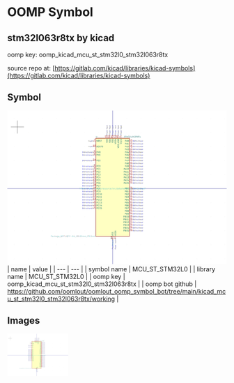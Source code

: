 # OOMP Symbol  
## stm32l063r8tx  by kicad  
  
oomp key: oomp_kicad_mcu_st_stm32l0_stm32l063r8tx  
  
source repo at: [https://gitlab.com/kicad/libraries/kicad-symbols](https://gitlab.com/kicad/libraries/kicad-symbols)  
## Symbol  
  
[![working.png](working_600.png)](working.png)  
| name | value | 
| --- | --- | 
| symbol name | MCU_ST_STM32L0 | 
| library name | MCU_ST_STM32L0 | 
| oomp key | oomp_kicad_mcu_st_stm32l0_stm32l063r8tx | 
| oomp bot github | https://github.com/oomlout/oomlout_oomp_symbol_bot/tree/main/kicad_mcu_st_stm32l0_stm32l063r8tx/working | 
## Images  
  
[![working.png](working_140.png)](working.png)  
